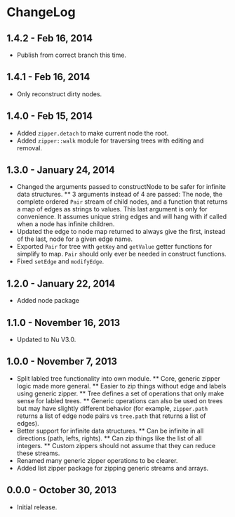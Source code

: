 # ChangeLog #

## 1.4.2 - Feb 16, 2014
* Publish from correct branch this time.

## 1.4.1 - Feb 16, 2014
* Only reconstruct dirty nodes.

## 1.4.0 - Feb 15, 2014
* Added `zipper.detach` to make current node the root.
* Added `zipper::walk` module for traversing trees with editing and removal.

## 1.3.0 - January 24, 2014
* Changed the arguments passed to constructNode to be safer for infinite data
  structures.
** 3 arguments instead of 4 are passed: The node, the complete ordered `Pair` 
  stream of child nodes, and a function that returns a map of edges as strings
  to values. This last argument is only for convenience. It assumes unique string
  edges and will hang with if called when a node has infinite children.
* Updated the edge to node map returned to always give the first, instead of the
  last, node for a given edge name.
* Exported `Pair` for tree with `getKey` and `getValue` getter functions for
  simplify to map. `Pair` should only ever be needed in construct functions.
* Fixed `setEdge` and `modifyEdge`.

## 1.2.0 - January 22, 2014
* Added node package

## 1.1.0 - November 16, 2013
* Updated to Nu V3.0.

## 1.0.0 - November 7, 2013
* Split labled tree functionality into own module.
** Core, generic zipper logic made more general.
** Easier to zip things without edge and labels using generic zipper.
** Tree defines a set of operations that only make sense for labled trees.
** Generic operations can also be used on trees but may have slightly different
  behavior (for example, `zipper.path` returns a list of edge node pairs vs
  `tree.path` that returns a list of edges).
* Better support for infinite data structures.
** Can be infinite in all directions (path, lefts, rights).
** Can zip things like the list of all integers.
** Custom zippers should not assume that they can reduce these streams.
* Renamed many generic zipper operations to be clearer.
* Added list zipper package for zipping generic streams and arrays.

## 0.0.0 - October 30, 2013
* Initial release.